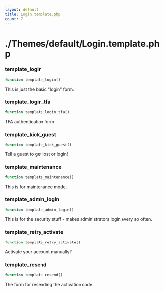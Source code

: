 ```yaml
---
layout: default
title: Login.template.php
count: 7
---
```


# ./Themes/default/Login.template.php

### template_login

```php
function template_login()
```
This is just the basic "login" form.



### template_login_tfa

```php
function template_login_tfa()
```
TFA authentication form



### template_kick_guest

```php
function template_kick_guest()
```
Tell a guest to get lost or login!



### template_maintenance

```php
function template_maintenance()
```
This is for maintenance mode.



### template_admin_login

```php
function template_admin_login()
```
This is for the security stuff - makes administrators login every so often.



### template_retry_activate

```php
function template_retry_activate()
```
Activate your account manually?



### template_resend

```php
function template_resend()
```
The form for resending the activation code.



